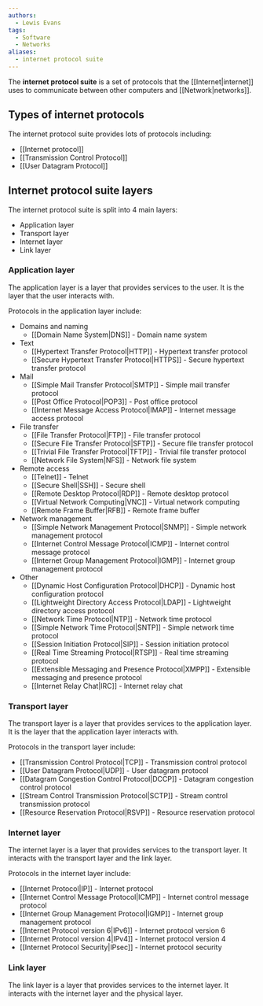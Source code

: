 ```yaml
---
authors: 
  - Lewis Evans
tags:
  - Software
  - Networks
aliases:
  - internet protocol suite
---
```

The **internet protocol suite** is a set of protocols that the [[Internet|internet]] uses to communicate between other computers and [[Network|networks]].

## Types of internet protocols
The internet protocol suite provides lots of protocols including:
- [[Internet protocol]]
- [[Transmission Control Protocol]]
- [[User Datagram Protocol]]

## Internet protocol suite layers
The internet protocol suite is split into 4 main layers:
- Application layer
- Transport layer
- Internet layer
- Link layer

### Application layer
The application layer is a layer that provides services to the user. It is the layer that the user interacts with.

Protocols in the application layer include:
- Domains and naming
    - [[Domain Name System|DNS]] - Domain name system
- Text
    - [[Hypertext Transfer Protocol|HTTP]] - Hypertext transfer protocol
    - [[Secure Hypertext Transfer Protocol|HTTPS]] - Secure hypertext transfer protocol
- Mail
    - [[Simple Mail Transfer Protocol|SMTP]] - Simple mail transfer protocol
    - [[Post Office Protocol|POP3]] - Post office protocol
    - [[Internet Message Access Protocol|IMAP]] - Internet message access protocol
- File transfer
    - [[File Transfer Protocol|FTP]] - File transfer protocol
    - [[Secure File Transfer Protocol|SFTP]] - Secure file transfer protocol
    - [[Trivial File Transfer Protocol|TFTP]] - Trivial file transfer protocol
    - [[Network File System|NFS]] - Network file system
- Remote access
    - [[Telnet]] - Telnet
    - [[Secure Shell|SSH]] - Secure shell
    - [[Remote Desktop Protocol|RDP]] - Remote desktop protocol
    - [[Virtual Network Computing|VNC]] - Virtual network computing
    - [[Remote Frame Buffer|RFB]] - Remote frame buffer
- Network management
    - [[Simple Network Management Protocol|SNMP]] - Simple network management protocol
    - [[Internet Control Message Protocol|ICMP]] - Internet control message protocol
    - [[Internet Group Management Protocol|IGMP]] - Internet group management protocol
- Other
    - [[Dynamic Host Configuration Protocol|DHCP]] - Dynamic host configuration protocol
    - [[Lightweight Directory Access Protocol|LDAP]] - Lightweight directory access protocol
    - [[Network Time Protocol|NTP]] - Network time protocol
    - [[Simple Network Time Protocol|SNTP]] - Simple network time protocol
    - [[Session Initiation Protocol|SIP]] - Session initiation protocol
    - [[Real Time Streaming Protocol|RTSP]] - Real time streaming protocol
    - [[Extensible Messaging and Presence Protocol|XMPP]] - Extensible messaging and presence protocol
    - [[Internet Relay Chat|IRC]] - Internet relay chat

### Transport layer
The transport layer is a layer that provides services to the application layer. It is the layer that the application layer interacts with.

Protocols in the transport layer include:
- [[Transmission Control Protocol|TCP]] - Transmission control protocol
- [[User Datagram Protocol|UDP]] - User datagram protocol
- [[Datagram Congestion Control Protocol|DCCP]] - Datagram congestion control protocol
- [[Stream Control Transmission Protocol|SCTP]] - Stream control transmission protocol
- [[Resource Reservation Protocol|RSVP]] - Resource reservation protocol

### Internet layer
The internet layer is a layer that provides services to the transport layer. It interacts with the transport layer and the link layer.

Protocols in the internet layer include:
- [[Internet Protocol|IP]] - Internet protocol
- [[Internet Control Message Protocol|ICMP]] - Internet control message protocol
- [[Internet Group Management Protocol|IGMP]] - Internet group management protocol
- [[Internet Protocol version 6|IPv6]] - Internet protocol version 6
- [[Internet Protocol version 4|IPv4]] - Internet protocol version 4
- [[Internet Protocol Security|IPsec]] - Internet protocol security

### Link layer
The link layer is a layer that provides services to the internet layer. It interacts with the internet layer and the physical layer.